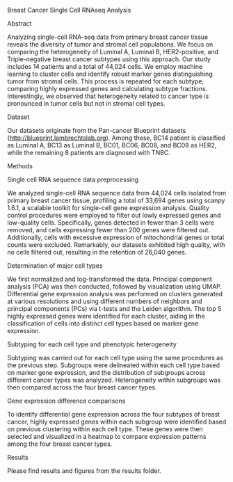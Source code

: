 Breast Cancer Single Cell RNAseq Analysis 

Abstract

Analyzing single-cell RNA-seq data from primary breast cancer tissue reveals the diversity of tumor and stromal cell populations. We focus on comparing the heterogeneity of Luminal A, Luminal B, HER2-positive, and Triple-negative breast cancer subtypes using this approach. Our study includes 14 patients and a total of 44,024 cells. We employ machine learning to cluster cells and identify robust marker genes distinguishing tumor from stromal cells. This process is repeated for each subtype, comparing highly expressed genes and calculating subtype fractions. Interestingly, we observed that heterogeneity related to cancer type is pronounced in tumor cells but not in stromal cell types.

Dataset

Our datasets originate from the Pan-cancer Blueprint datasets (http://blueprint.lambrechtslab.org). Among these, BC14 patient is classified as Luminal A, BC13 as Luminal B, BC01, BC06, BC08, and BC09 as HER2, while the remaining 8 patients are diagnosed with TNBC.

Methods

Single cell RNA sequence data preprocessing

We analyzed single-cell RNA sequence data from 44,024 cells isolated from primary breast cancer tissue, profiling a total of 33,694 genes using scanpy 1.6.1, a scalable toolkit for single-cell gene expression analysis. Quality control procedures were employed to filter out lowly expressed genes and low-quality cells. Specifically, genes detected in fewer than 3 cells were removed, and cells expressing fewer than 200 genes were filtered out. Additionally, cells with excessive expression of mitochondrial genes or total counts were excluded. Remarkably, our datasets exhibited high quality, with no cells filtered out, resulting in the retention of 26,040 genes.

Determination of major cell types 

We first normalized and log-transformed the data. Principal component analysis (PCA) was then conducted, followed by visualization using UMAP. Differential gene expression analysis was performed on clusters generated at various resolutions and using different numbers of neighbors and principal components (PCs) via t-tests and the Leiden algorithm. The top 5 highly expressed genes were identified for each cluster, aiding in the classification of cells into distinct cell types based on marker gene expression.

Subtyping for each cell type and phenotypic heterogeneity

Subtyping was carried out for each cell type using the same procedures as the previous step. Subgroups were delineated within each cell type based on marker gene expression, and the distribution of subgroups across different cancer types was analyzed. Heterogeneity within subgroups was then compared across the four breast cancer types.

Gene expression difference comparisons 

To identify differential gene expression across the four subtypes of breast cancer, highly expressed genes within each subgroup were identified based on previous clustering within each cell type. These genes were then selected and visualized in a heatmap to compare expression patterns among the four breast cancer types.

Results 

Please find results and figures from the results folder. 



